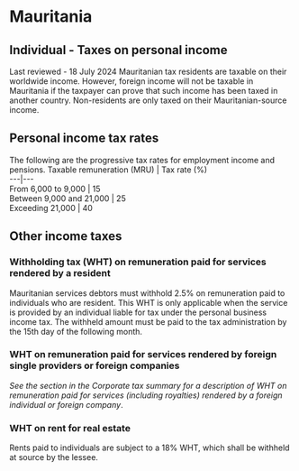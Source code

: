 # Mauritania
## Individual - Taxes on personal income
Last reviewed - 18 July 2024
Mauritanian tax residents are taxable on their worldwide income. However, foreign income will not be taxable in Mauritania if the taxpayer can prove that such income has been taxed in another country.
Non-residents are only taxed on their Mauritanian-source income.
## Personal income tax rates
The following are the progressive tax rates for employment income and pensions.
Taxable remuneration (MRU) | Tax rate (%)  
---|---  
From 6,000 to 9,000 | 15  
Between 9,000 and 21,000 | 25  
Exceeding 21,000 | 40  
## Other income taxes
### Withholding tax (WHT) on remuneration paid for services rendered by a resident
Mauritanian services debtors must withhold 2.5% on remuneration paid to individuals who are resident. This WHT is only applicable when the service is provided by an individual liable for tax under the personal business income tax.
The withheld amount must be paid to the tax administration by the 15th day of the following month.
### WHT on remuneration paid for services rendered by foreign single providers or foreign companies
_See the section in the Corporate tax summary for a description of WHT on remuneration paid for services (including royalties) rendered by a foreign individual or foreign company_.
### WHT on rent for real estate
Rents paid to individuals are subject to a 18% WHT, which shall be withheld at source by the lessee.
